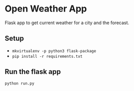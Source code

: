 # Open Weather App

Flask app to get current weather for a city and the forecast.

## Setup
* `mkvirtualenv -p python3 flask-package`
* `pip install -r requirements.txt`

## Run the flask app
`python run.py`

